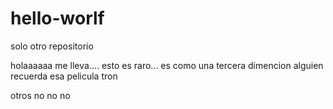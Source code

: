 # hello-worlf
solo otro repositorio

holaaaaaa
me lleva....
esto es raro...
es como una tercera dimencion
alguien recuerda esa pelicula tron

otros
no
no
no
